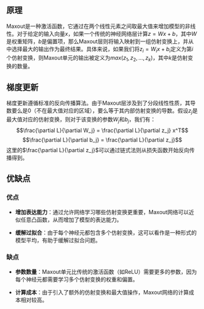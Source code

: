 ## 原理

Maxout是一种激活函数，它通过在两个线性元素之间取最大值来增加模型的非线性。对于给定的输入向量$x$，如果一个传统的神经网络层计算$z = Wx + b$，其中$W$是权重矩阵，$b$是偏置项，那么Maxout层则将输入映射到一组仿射变换上，并从中选择最大的输出作为最终结果。具体来说，如果我们将$z_i = W_i x + b_i$定义为第$i$个仿射变换，则Maxout单元的输出被定义为$max(z_1, z_2, ..., z_k)$，其中$k$是仿射变换的数量。

## 梯度更新

梯度更新遵循标准的反向传播算法。由于Maxout层涉及到了分段线性性质，其导数要么是0（不在最大值对应的区域），要么等于其内部仿射变换的导数。假设$z_j$是最大值对应的仿射变换，则对于该变换的参数$W_j$和$b_j$，我们有：
$$\frac{\partial L}{\partial W_j} = \frac{\partial L}{\partial z_j} x^T$$
$$\frac{\partial L}{\partial b_j} = \frac{\partial L}{\partial z_j}$$
这里的$\frac{\partial L}{\partial z_j}$可以通过链式法则从损失函数开始反向传播得到。

## 优缺点

### 优点

- **增加表达能力**：通过允许网络学习哪些仿射变换更重要，Maxout网络可以近似任意凸函数，从而增加了模型的表达能力。

- **缓解过拟合**：由于每个神经元都包含多个仿射变换，这可以看作是一种形式的模型平均，有助于缓解过拟合问题。

### 缺点

- **参数数量**：Maxout单元比传统的激活函数（如ReLU）需要更多的参数，因为每个神经元都需要学习多个仿射变换的权重和偏置。

- **计算成本**：由于引入了额外的仿射变换和最大值操作，Maxout网络的计算成本相对较高。